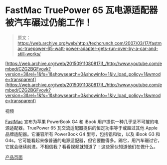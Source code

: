 # FastMac TruePower 65 瓦电源适配器被汽车碾过仍能工作！

> 原文：<https://web.archive.org/web/http://techcrunch.com/2007/03/17/fastmac-truepower-65-watt-power-adapter-gets-run-over-by-a-car-and-still-works/>

 [https://web.archive.org/web/20150911080817if_/http://www.youtube.com/embed/CZG2BGFvovk?version=3&rel=1&fs=1&showsearch=0&showinfo=1&iv_load_policy=1&wmode=transparent](https://web.archive.org/web/20150911080817if_/http://www.youtube.com/embed/CZG2BGFvovk?version=3&rel=1&fs=1&showsearch=0&showinfo=1&iv_load_policy=1&wmode=transparent)

视频

[FastMac](https://web.archive.org/web/20150911080817/http://crunchgear.com/2007/02/09/fastmac-macbook-extended-life-batteries-are-here/) 宣布为苹果 PowerBook G4 和 iBook 用户提供一种几乎坚不可摧的电源适配器。TruePower 65 瓦交流适配器提供的恒定功率等于或超过其他 Apple 品牌适配器。它兼容所有 PowerBook G4 型号，包括铝和钛，以及 iBook G3 和 G4s。它可能看起来像普通的电源适配器，但它要酷得多。踢它，用汽车碾过它，它就会继续前进。不相信我？看看视频就知道了！这些家伙知道他们在做什么。

[产品页面](https://web.archive.org/web/20150911080817/http://fastmac.com/poweradapter.php)